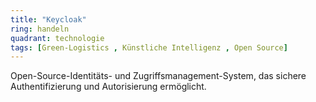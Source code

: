 ```yaml
---
title: "Keycloak"
ring: handeln
quadrant: technologie
tags: [Green-Logistics , Künstliche Intelligenz , Open Source]
---
```


Open-Source-Identitäts- und Zugriffsmanagement-System, das sichere Authentifizierung und Autorisierung ermöglicht.
